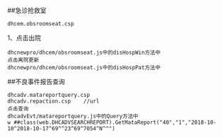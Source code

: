##急诊抢救室

	dhcem.obsroomseat.csp

1、点击出院

	dhcnewpro/dhcem/obsroomseat.js中的disHospWin方法中
    点击离院更新
	dhcnewpro/dhcem/obsroomseat.js中的disHospPat方法中





##不良事件报告查询

	dhcadv.matareportquery.csp
	dhcadv.repaction.csp    //url
	点击查询
	dhcadvEvt/matareportquery.js中的Query方法中
	w ##class(web.DHCADVSEARCHREPORT).GetMataReport("40","1","2018-10-10^2018-10-17^69^^23^69^7054^N^^")
	